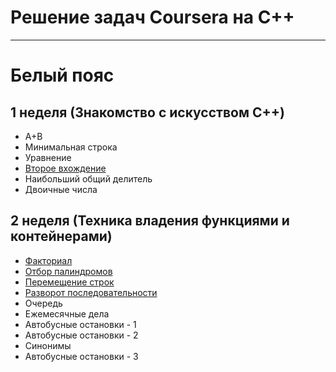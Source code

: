 # Решение задач Coursera на C++

-----------------------------

# Белый пояс

## 1 неделя (Знакомство с искусством C++)
- A+B
- Минимальная строка
- Уравнение
- [Второе вхождение](second_occurrence.cpp)
- Наибольший общий делитель
- Двоичные числа

## 2 неделя (Техника владения функциями и контейнерами)
- [Факториал](factorial.cpp)
- [Отбор палиндромов](selection_of_palindromes.cpp)
- [Перемещение строк](move_strings.cpp)
- [Разворот последовательности](reverse_vector.cpp)
- Очередь
- Ежемесячные дела
- Автобусные остановки - 1
- Автобусные остановки - 2
- Синонимы
- Автобусные остановки - 3


